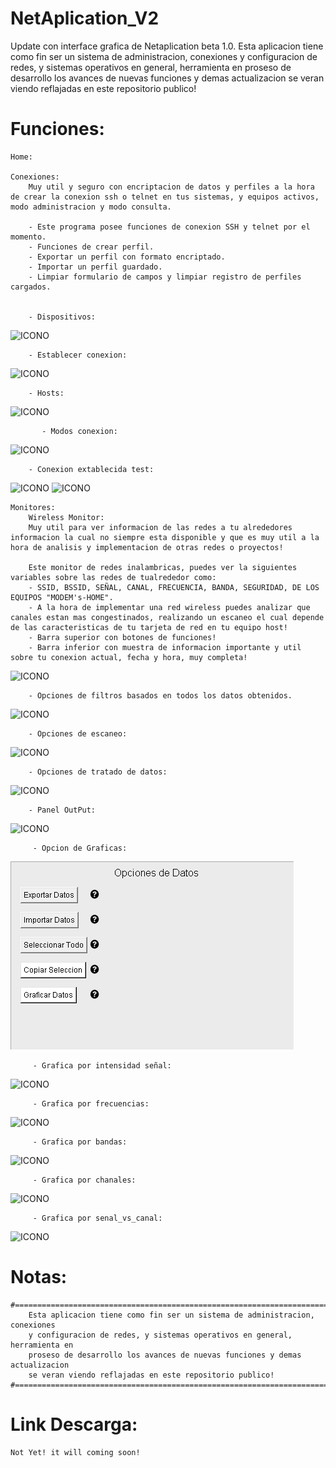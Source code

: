 # NetAplication_V2
 Update con interface grafica de Netaplication beta 1.0.
 Esta aplicacion tiene como fin ser un sistema de administracion, conexiones 
	y configuracion de redes, y sistemas operativos en general, herramienta en 
	proseso de desarrollo los avances de nuevas funciones y demas actualizacion 
	se veran viendo reflajadas en este repositorio publico!

# Funciones:
    Home:

    Conexiones: 
        Muy util y seguro con encriptacion de datos y perfiles a la hora de crear la conexion ssh o telnet en tus sistemas, y equipos activos, modo administracion y modo consulta.

        - Este programa posee funciones de conexion SSH y telnet por el momento.
        - Funciones de crear perfil.
        - Exportar un perfil con formato encriptado.
        - Importar un perfil guardado.
        - Limpiar formulario de campos y limpiar registro de perfiles cargados.


        - Dispositivos:
   ![ICONO](https://github.com/emerson199818/NetAplication_V2.0/blob/main/PROYECTO%2FDIAGRAMAS%2FCapturas%2Fc_6.PNG)

        - Establecer conexion:
   ![ICONO](https://github.com/emerson199818/NetAplication_V2.0/blob/main/PROYECTO%2FDIAGRAMAS%2FCapturas%2Fc_7.PNG)

        - Hosts:
   ![ICONO](https://github.com/emerson199818/NetAplication_V2.0/blob/main/PROYECTO%2FDIAGRAMAS%2FCapturas%2Fc_10.PNG)

           - Modos conexion:
   ![ICONO](https://github.com/emerson199818/NetAplication_V2.0/blob/main/PROYECTO%2FDIAGRAMAS%2FCapturas%2Fc_11.PNG)

        - Conexion extablecida test:
   ![ICONO](https://github.com/emerson199818/NetAplication_V2.0/blob/main/PROYECTO%2FDIAGRAMAS%2FCapturas%2Fc_12.PNG)
   ![ICONO](https://github.com/emerson199818/NetAplication_V2.0/blob/main/PROYECTO%2FDIAGRAMAS%2FCapturas%2Fc_13.PNG)

    Monitores:
    	Wireless Monitor:
    	Muy util para ver informacion de las redes a tu alrededores informacion la cual no siempre esta disponible y que es muy util a la hora de analisis y implementacion de otras redes o proyectos!

    	Este monitor de redes inalambricas, puedes ver la siguientes variables sobre las redes de tualrededor como:
   		- SSID, BSSID, SEÑAL, CANAL, FRECUENCIA, BANDA, SEGURIDAD, DE LOS EQUIPOS "MODEM's-HOME".
   		- A la hora de implementar una red wireless puedes analizar que canales estan mas congestinados, realizando un escaneo el cual depende de las caracteristicas de tu tarjeta de red en tu equipo host!
   		- Barra superior con botones de funciones!
   		- Barra inferior con muestra de informacion importante y util sobre tu conexion actual, fecha y hora, muy completa!

   ![ICONO](https://github.com/emerson199818/NetAplication_V2.0/blob/main/PROYECTO%2FDIAGRAMAS%2FCapturas%2Fw_4.PNG)
   
   		- Opciones de filtros basados en todos los datos obtenidos.
   ![ICONO](https://github.com/emerson199818/NetAplication_V2.0/blob/main/PROYECTO%2FDIAGRAMAS%2FCapturas%2Fw_3.PNG)
   
   		- Opciones de escaneo:
   ![ICONO](https://github.com/emerson199818/NetAplication_V2.0/blob/main/PROYECTO%2FDIAGRAMAS%2FCapturas%2Fw_1.PNG)
   
   		- Opciones de tratado de datos:
   ![ICONO](https://github.com/emerson199818/NetAplication_V2.0/blob/main/PROYECTO%2FDIAGRAMAS%2FCapturas%2Fw_2.PNG)
   
   		- Panel OutPut:
   ![ICONO](https://github.com/emerson199818/NetAplication_V2.0/blob/main/PROYECTO%2FDIAGRAMAS%2FCapturas%2Fg_1.PNG)

         - Opcion de Graficas:
   ![ICONO](https://github.com/emerson199818/NetAplication_V2/blob/main/PROYECTO/DIAGRAMAS/Capturas/g_1.PNG)

         - Grafica por intensidad señal:
   ![ICONO](https://github.com/emerson199818/NetAplication_V2.0/blob/main/PROYECTO%2FDIAGRAMAS%2FCapturas%2Fg_2.PNG)

         - Grafica por frecuencias:
   ![ICONO](https://github.com/emerson199818/NetAplication_V2.0/blob/main/PROYECTO%2FDIAGRAMAS%2FCapturas%2Fg_3.PNG)

         - Grafica por bandas:
   ![ICONO](https://github.com/emerson199818/NetAplication_V2.0/blob/main/PROYECTO%2FDIAGRAMAS%2FCapturas%2Fg_4.PNG)

         - Grafica por chanales:
   ![ICONO](https://github.com/emerson199818/NetAplication_V2.0/blob/main/PROYECTO%2FDIAGRAMAS%2FCapturas%2Fg_5.PNG)

         - Grafica por senal_vs_canal:
   ![ICONO](https://github.com/emerson199818/NetAplication_V2.0/blob/main/PROYECTO%2FDIAGRAMAS%2FCapturas%2Fg_6.PNG)


# Notas:
    #===================================================================================#
    	Esta aplicacion tiene como fin ser un sistema de administracion, conexiones 
    	y configuracion de redes, y sistemas operativos en general, herramienta en 
    	proseso de desarrollo los avances de nuevas funciones y demas actualizacion 
    	se veran viendo reflajadas en este repositorio publico!
    #===================================================================================#

# Link Descarga:
    Not Yet! it will coming soon!

